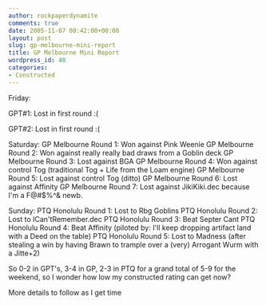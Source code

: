 ```yaml
---
author: rockpaperdynamite
comments: true
date: 2005-11-07 00:42:00+00:00
layout: post
slug: gp-melbourne-mini-report
title: GP Melbourne Mini Report
wordpress_id: 48
categories:
- Constructed
---
```


Friday:

GPT#1: Lost in first round :(

GPT#2: Lost in first round :(

Saturday:
GP Melbourne Round 1: Won against Pink Weenie
GP Melbourne Round 2: Won against really really bad draws from a Goblin deck
GP Melbourne Round 3: Lost against BGA
GP Melbourne Round 4: Won against control Tog (traditional Tog + Life from the Loam engine)
GP Melbourne Round 5: Lost against control Tog (ditto)
GP Melbourne Round 6: Lost against Affinity
GP Melbourne Round 7: Lost against JikiKiki.dec because I'm a F@#$%^& newb.

Sunday:
PTQ Honolulu Round 1: Lost to Rbg Goblins
PTQ Honolulu Round 2: Lost to ICan'tRemember.dec
PTQ Honolulu Round 3: Beat Septer Cant
PTQ Honolulu Round 4: Beat Affinity (piloted by: I'll keep dropping artifact land with a Deed on the table)
PTQ Honolulu Round 5: Lost to Madness (after stealing a win by having Brawn to trample over a (very) Arrogant Wurm with a Jitte+2)

So 0-2 in GPT's, 3-4 in GP, 2-3 in PTQ for a grand total of 5-9 for the weekend, so I wonder how low my constructed rating can get now?

More details to follow as I get time
